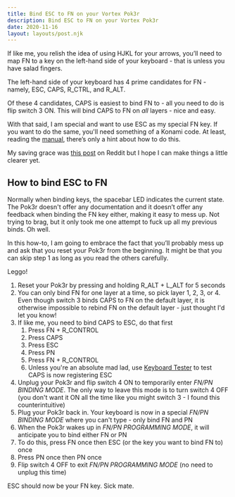 ```yaml
---
title: Bind ESC to FN on your Vortex Pok3r
description: Bind ESC to FN on your Vortex Pok3r
date: 2020-11-16
layout: layouts/post.njk
---
```


If like me, you relish the idea of using HJKL for your arrows, you’ll need to map FN to a key on the left-hand side of your keyboard - that is unless you have salad fingers.

The left-hand side of your keyboard has 4 prime candidates for FN - namely, ESC, CAPS, R_CTRL, and R_ALT. 

Of these 4 candidates, CAPS is easiest to bind FN to - all you need to do is flip switch 3 ON. This will bind CAPS to FN on *all* layers - nice and easy. 

With that said, I am special and want to use ESC as my special FN key. If you want to do the same, you'll need something of a Konami code. At least, reading the [manual](http://www.vortexgear.tw/db/upload/webdata4/6vortex_20166523361966663.pdf), there’s only a hint about how to do this.

My saving grace was [this post](https://www.reddit.com/r/MechanicalKeyboards/comments/35uy60/guide_howto_program_your_pok3r_programming_layers/) on Reddit but I hope I can make things a little clearer yet.

## How to bind ESC to FN

Normally when binding keys, the spacebar LED indicates the current state. The Pok3r doesn't offer any documentation and it doesn’t offer any feedback when binding the FN key either, making it easy to mess up. Not trying to brag, but it only took me one attempt to fuck up all my previous binds. Oh well.

In this how-to, I am going to embrace the fact that you’ll probably mess up and ask that you reset your Pok3r from the beginning. It might be that you can skip step 1 as long as you read the others carefully.

Leggo!

1. Reset your Pok3r by pressing and holding R_ALT + L_ALT for 5 seconds
2. You can only bind FN for one layer at a time, so pick layer 1, 2, 3, or 4. Even though switch 3 binds CAPS to FN on the default layer, it is otherwise impossible to rebind FN on the default layer - just thought I'd let you know!
3. If like me, you need to bind CAPS to ESC, do that first 
	1. Press FN + R_CONTROL
	2. Press CAPS
	3. Press ESC
	4. Press PN
	5. Press FN + R_CONTROL
	6. Unless you're an absolute mad lad, use [Keyboard Tester](https://www.keyboardtester.com/tester.html) to test CAPS is now registering ESC
4. Unplug your Pok3r and flip switch 4 ON to temporarily enter _FN/PN BINDING MODE_. The only way to leave this mode is to turn switch 4 OFF (you don't want it ON all the time like you might switch 3 - I found this counterintuitive)  
5. Plug your Pok3r back in. Your keyboard is now in a special _FN/PN BINDING MODE_ where you can't type - only bind FN and PN
6. When the Pok3r wakes up in _FN/PN PROGRAMMING MODE_, it will anticipate you to bind either FN or PN
7. To do this, press FN once then ESC (or the key you want to bind FN to) once
8. Press PN once then PN once 
9. Flip switch 4 OFF to exit _FN/PN PROGRAMMING MODE_ (no need to unplug this time)

ESC should now be your FN key. Sick mate.